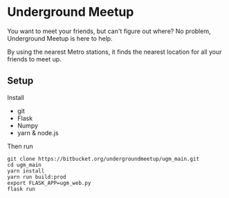 # Underground Meetup

You want to meet your friends, but can't figure out where?
No problem, Underground Meetup is here to help.

By using the nearest Metro stations, it finds the nearest
location for all your friends to meet up.

## Setup

Install

* git
* Flask
* Numpy
* yarn & node.js

Then run

```shell
git clone https://bitbucket.org/undergroundmeetup/ugm_main.git
cd ugm_main
yarn install
yarn run build:prod
export FLASK_APP=ugm_web.py
flask run
```
